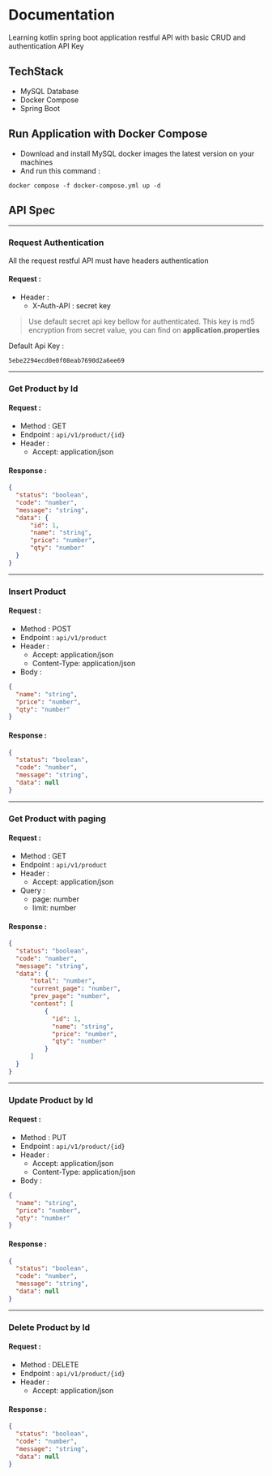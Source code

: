 # Documentation

Learning kotlin spring boot application restful API with basic CRUD and authentication API Key

## TechStack
* MySQL Database
* Docker Compose
* Spring Boot

## Run Application with Docker Compose
* Download and install MySQL docker images the latest version on your machines
* And run this command :
```shell
docker compose -f docker-compose.yml up -d 
```

## API Spec

---
### Request Authentication
All the request restful API must have headers authentication
#### Request :

* Header :
  * X-Auth-API : secret key

> Use default secret api key bellow for authenticated. This key is md5 encryption from secret value, you can find on **application.properties**

Default Api Key :
```shell 
5ebe2294ecd0e0f08eab7690d2a6ee69
```

---
### Get Product by Id
#### Request :
  * Method : GET
  * Endpoint : ``api/v1/product/{id}``
  * Header :
    * Accept: application/json
#### Response :
```json
{
  "status": "boolean",
  "code": "number",
  "message": "string",
  "data": {
      "id": 1,
      "name": "string",
      "price": "number",
      "qty": "number"
  }
}
```
---
### Insert Product
#### Request :
* Method : POST
* Endpoint : ``api/v1/product``
* Header :
  * Accept: application/json
  * Content-Type: application/json
* Body :
```json
{
  "name": "string",
  "price": "number",
  "qty": "number"
}
```
#### Response :
```json
{
  "status": "boolean",
  "code": "number",
  "message": "string",
  "data": null
}
```
---
### Get Product with paging
#### Request :
* Method : GET
* Endpoint : ``api/v1/product``
* Header :
  * Accept: application/json
* Query :
  * page: number
  * limit: number
#### Response :
```json
{
  "status": "boolean",
  "code": "number",
  "message": "string",
  "data": {
      "total": "number",
      "current_page": "number",
      "prev_page": "number",
      "content": [
          {
            "id": 1,
            "name": "string",
            "price": "number",
            "qty": "number"
          }
      ]
  }
}
```
---
### Update Product by Id
#### Request :
* Method : PUT
* Endpoint : ``api/v1/product/{id}``
* Header :
  * Accept: application/json
  * Content-Type: application/json
* Body :
```json
{
  "name": "string",
  "price": "number",
  "qty": "number"
}
```
#### Response :
```json
{
  "status": "boolean",
  "code": "number",
  "message": "string",
  "data": null
}
```
---
### Delete Product by Id
#### Request :
* Method : DELETE
* Endpoint : ``api/v1/product/{id}``
* Header :
  * Accept: application/json
#### Response :
```json
{
  "status": "boolean",
  "code": "number",
  "message": "string",
  "data": null
}
```